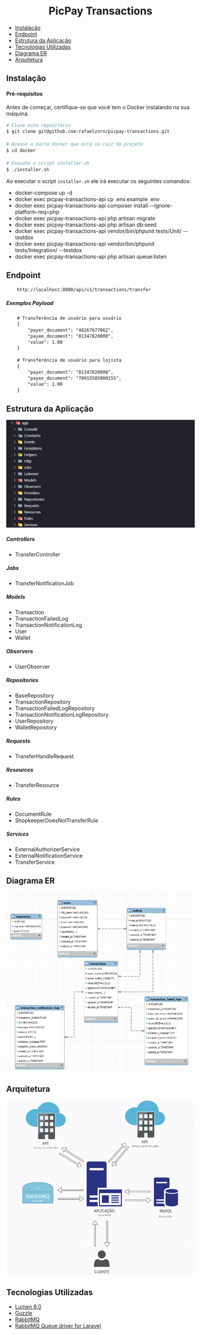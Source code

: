 <h1 align="center">PicPay Transactions</h1>

* [Instalação](#Instalação)
* [Endpoint](#Endpoint)
* [Estrutura da Aplicação](#estrutura-da-aplicação)
* [Tecnologias Utilizadas](#tecnologias-utilizadas)
* [Diagrama ER](#diagrama-er)
* [Arquitetura](#arquitetura)

## Instalação

#### Pré-requisitos

Antes de começar, certifique-se que você tem o Docker instalando na sua máquina.

```bash
# Clone este repositório
$ git clone git@github.com:rafaelzorn/picpay-transactions.git

# Acesse a pasta docker que está na raiz do projeto
$ cd docker

# Execute o script installer.sh
$ ./installer.sh
```

Ao executar o script ``installer.sh`` ele irá executar os seguintes comandos:

- docker-compose up -d
- docker exec picpay-transactions-api cp .env.example .env
- docker exec picpay-transactions-api composer install --ignore-platform-req=php
- docker exec picpay-transactions-api php artisan migrate
- docker exec picpay-transactions-api php artisan db:seed
- docker exec picpay-transactions-api vendor/bin/phpunit tests/Unit/ --testdox
- docker exec picpay-transactions-api vendor/bin/phpunit tests/Integration/ --testdox
- docker exec picpay-transactions-api php artisan queue:listen

## Endpoint

```
    http://localhost:8000/api/v1/transactions/transfer
```

##### Exemplos Payload

```
    # Transferência de usuário para usuário
    {
	    "payer_document": "48267677062",
	    "payee_document": "81347820000",
	    "value": 1.00
    }

    # Transferência de usuário para lojista
    {
	    "payer_document": "81347820000",
	    "payee_document": "70915585000155",
	    "value": 1.00
    }
```

## Estrutura da Aplicação

<img alt="Skeleton" src="./documentation/skeleton.png" />

##### Controllers
- TransferController

##### Jobs
- TransferNotificationJob

##### Models
- Transaction
- TransactionFailedLog
- TransactionNotificationLog
- User
- Wallet

##### Observers
- UserObserver

##### Repositories
- BaseRepository
- TransactionRepository
- TransactionFailedLogRepository
- TransactionNotificationLogRepository
- UserRepository
- WalletRepository

##### Requests
- TransferHandleRequest

##### Resources
- TransferResource

##### Rules
- DocumentRule
- ShopkeeperDoesNotTransferRule

##### Services
- ExternalAuthorizerService
- ExternalNotificationService
- TransferService

## Diagrama ER

<img alt="Skeleton" src="./documentation/diagrama-er.png" />

## Arquitetura

<img alt="Skeleton" src="./documentation/arquitetura.png" />

## Tecnologias Utilizadas

- [Lumen 8.0](https://lumen.laravel.com/)
- [Guzzle](https://github.com/guzzle/guzzle)
- [RabbitMQ](https://www.rabbitmq.com/)
- [RabbitMQ Queue driver for Laravel](https://github.com/vyuldashev/laravel-queue-rabbitmq)
